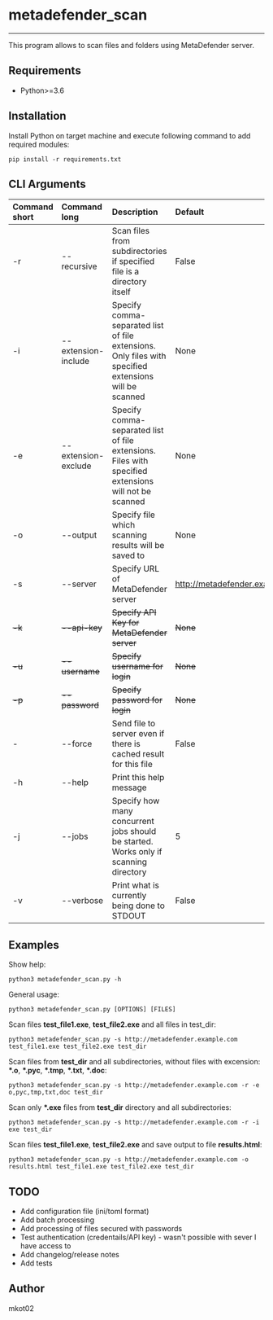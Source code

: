 # metadefender_scan
---

This program allows to scan files and folders using MetaDefender server.


## Requirements

- Python>=3.6

## Installation

Install Python on target machine and execute following command to add required modules:
```
pip install -r requirements.txt
```


## CLI Arguments

Command short | Command long | Description | Default
:-- | :-- | :-- | :--
-r | --recursive | Scan files from subdirectories if specified file is a directory itself | False
-i | --extension-include | Specify comma-separated list of file extensions. Only files with specified extensions will be scanned | None
-e | --extension-exclude | Specify comma-separated list of file extensions. Files with specified extensions will not be scanned | None
-o | --output | Specify file which scanning results will be saved to | None
-s | --server | Specify URL of MetaDefender server | http://metadefender.example.com
~~-k~~ | ~~--api-key~~ | ~~Specify API Key for MetaDefender server~~ | ~~None~~
~~-u~~ | ~~--username~~ | ~~Specify username for login~~ | ~~None~~
~~-p~~ | ~~--password~~ | ~~Specify password for login~~ | ~~None~~
\- | --force | Send file to server even if there is cached result for this file | False
-h | --help | Print this help message | 
-j | --jobs | Specify how many concurrent jobs should be started. Works only if scanning directory | 5
-v | --verbose | Print what is currently being done to STDOUT | False

## Examples

Show help:
```
python3 metadefender_scan.py -h
```

General usage:
```
python3 metadefender_scan.py [OPTIONS] [FILES]
```

Scan files **test_file1.exe**, **test_file2.exe** and all files in test_dir:
```
python3 metadefender_scan.py -s http://metadefender.example.com test_file1.exe test_file2.exe test_dir
```

Scan files from **test_dir** and all subdirectories, without files with excension: __*.o__, __*.pyc__, __*.tmp__, __*.txt__, __*.doc__:
```
python3 metadefender_scan.py -s http://metadefender.example.com -r -e o,pyc,tmp,txt,doc test_dir
```

Scan only __*.exe__ files from **test_dir** directory and all subdirectories:
```
python3 metadefender_scan.py -s http://metadefender.example.com -r -i exe test_dir
```

Scan files **test_file1.exe**, **test_file2.exe** and save output to file **results.html**:
```
python3 metadefender_scan.py -s http://metadefender.example.com -o results.html test_file1.exe test_file2.exe test_dir
```


## TODO

- Add configuration file (ini/toml format)
- Add batch processing
- Add processing of files secured with passwords
- Test authentication (credentails/API key) - wasn't possible with sever I have access to
- Add changelog/release notes
- Add tests


## Author

mkot02
